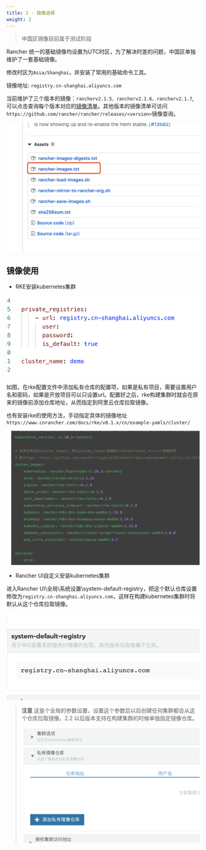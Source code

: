 ```yaml
---
title: 2 - 镜像选择
weight: 2
---
```

> 中国区镜像目前属于测试阶段

Rancher 统一的基础镜像均设置为UTC时区，为了解决时差的问题，中国区单独维护了一套基础镜像。

修改时区为`Asia/Shanghai`，并安装了常用的基础命令工具。

镜像地址: `registry.cn-shanghai.aliyuncs.com`

当前维护了三个版本的镜像：`rancherv2.1.5、rancherv2.1.6、rancherv2.1.7`, 可以点击查询每个版本对应的[镜像清单](images-list/)。其他版本的镜像清单可访问`https://github.com/rancher/rancher/releases/<version>`镜像查询。

![image-20190324185713963](assets/image-20190324185713963.png)

## 镜像使用

- RKE安装kubernetes集群

![image-20190324194717148](assets/image-20190324194717148.png)

如图，在rke配置文件中添加私有仓库的配置项，如果是私有项目，需要设置用户名和密码，如果是开放项目可以只设置url。配置好之后，rke构建集群时就会在原来的镜像前添加仓库地址，从而指定到阿里云仓库拉取镜像。

也有安装rke的使用方法，手动指定具体的镜像地址 `https://www.cnrancher.com/docs/rke/v0.1.x/cn/example-yamls/cluster/`

![image-20190324195540265](assets/image-20190324195540265.png)

- Rancher UI自定义安装kubernetes集群

进入Rancher UI\全局\系统设置\system-default-registry，把这个默认仓库设置修改为`registry.cn-shanghai.aliyuncs.com`，这样在构建kubernetes集群时将默认从这个仓库拉取镜像。

![image-20190324195941416](assets/image-20190324195941416.png)

> **注意** 这是个全局的参数设置，设置这个参数后以后创建任何集群都会从这个仓库拉取镜像。2.2 以后版本支持在构建集群的时候单独指定镜像仓库。
>
> ![image-20190324200425931](assets/image-20190324200425931.png)

> 